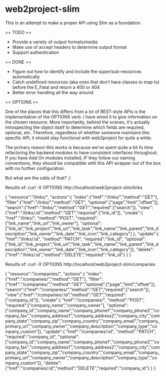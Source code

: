 web2project-slim
================

This is an attempt to make a proper API using Slim as a foundation.


== TODO ==

-  Provide a variety of output formats/media
-  Make use of accept headers to determine output format
-  Support authentication


== DONE ==

-  Figure out how to identify and include the super/sub-resources automatically
-  Catch undefined resources (aka ones that don't have classes to map to) before the E_Fatal and return a 400 or 404
-  Better error handling all the way around


== OPTIONS ==

One of the places that this differs from a lot of REST-style APIs is the implementation of the OPTIONS verb. I have wired it to give information on the chosen resource. More importantly, behind the scenes, it's actually introspecting the object itself to determine which fields are required, optional, etc. Therefore, regardless of whether someone maintains this specific API, it should stay functional with web2project for quite a while.

The primary reason this works is because we've spent quite a bit fo time refactoring the backend modules to have consistent interfaces throughout. If you have Add On modules installed, *IF* they follow our naming conventions, they should be compatible with this API wrapper out of the box with no further configuration.

But what are the odds of that? ;)


Results of: curl -X OPTIONS http://localhost/web2project-slim/links

{
    "resource":"\/links\/",
    "actions":{
        "index":{"href":"\/links\/","method":"GET"},
        "filter":{"href":"\/links\/","method":"GET", "optional":["page","limit","offset"]},
        "search":{"href":"\/links\/","method":"GET","required":["search"]},
        "view":{"href":"\/links\/:id","method":"GET","required":["link_id"]},
        "create":{
            "href":"\/links\/",
            "method":"POST",
            "required":["link_name","link_url","link_owner"],
            "optional":["link_id","link_project","link_url","link_task","link_name","link_parent","link_description","link_owner","link_date","link_icon","link_category"]
        },
        "update":{
            "href":"\/links\/:id",
            "method":"PATCH",
            "required":"link_id",
            "optional":["link_id","link_project","link_url","link_task","link_name","link_parent","link_description","link_owner","link_date","link_icon","link_category"]},
        "delete":{"href":"\/links\/:id","method":"DELETE","required":"link_id"}
    }
}

Results of: curl -X OPTIONS http://localhost/web2project-slim/companies

{
    "resource":"\/companies\/",
    "actions":{
        "index":{"href":"\/companies\/","method":"GET"},
        "filter":{"href":"\/companies\/","method":"GET","optional":["page","limit","offset"]},
        "search":{"href":"\/companies\/","method":"GET","required":["search"]},
        "view":{"href":"\/companies\/:id","method":"GET","required":["company_id"]},
        "create":{
            "href":"\/companies\/",
            "method":"POST",
            "required":["company_name","company_owner"],
            "optional":["company_id","company_name","company_phone1","company_phone2","company_fax","company_address1","company_address2","company_city","company_state","company_zip","company_country","company_email","company_primary_url","company_owner","company_description","company_type","company_custom"]},
        "update":{
            "href":"\/companies\/:id",
            "method":"PATCH",
            "required":"company_id",
            "optional":["company_id","company_name","company_phone1","company_phone2","company_fax","company_address1","company_address2","company_city","company_state","company_zip","company_country","company_email","company_primary_url","company_owner","company_description","company_type","company_custom"]},
        "delete":{"href":"\/companies\/:id","method":"DELETE","required":"company_id"}
    }
}